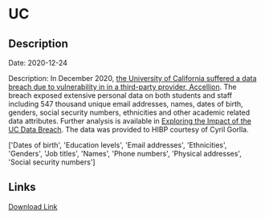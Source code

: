 # UC

## Description

Date: 2020-12-24

Description:
In December 2020, <a href="https://portswigger.net/daily-swig/uc-berkeley-confirms-data-breach-becomes-latest-victim-of-accellion-cyber-attack" target="_blank" rel="noopener">the University of California suffered a data breach due to vulnerability in in a third-party provider, Accellion</a>. The breach exposed extensive personal data on both students and staff including 547 thousand unique email addresses, names, dates of birth, genders, social security numbers, ethnicities and other academic related data attributes. Further analysis is available in <a href="https://cgorlla.github.io/project/uc" target="_blank" rel="noopener">Exploring the Impact of the UC Data Breach</a>. The data was provided to HIBP courtesy of Cyril Gorlla.


['Dates of birth', 'Education levels', 'Email addresses', 'Ethnicities', 'Genders', 'Job titles', 'Names', 'Phone numbers', 'Physical addresses', 'Social security numbers']

## Links

[Download Link](https://link-to.net/1229997/837.9533610896692/dynamic/?r=dW5pdmVyc2l0eW9mY2FsaWZvcm5pYS5lZHU=)
